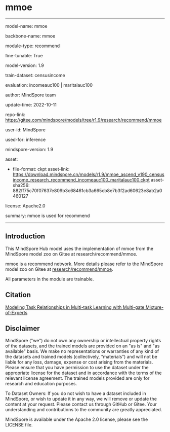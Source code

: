 # mmoe

---

model-name: mmoe

backbone-name: mmoe

module-type: recommend

fine-tunable: True

model-version: 1.9

train-dataset: censusincome

evaluation: incomeauc100 | maritalauc100

author: MindSpore team

update-time: 2022-10-11

repo-link: <https://gitee.com/mindspore/models/tree/r1.9/research/recommend/mmoe>

user-id: MindSpore

used-for: inference

mindspore-version: 1.9

asset:

-
    file-format: ckpt
    asset-link: <https://download.mindspore.cn/models/r1.9/mmoe_ascend_v190_censusincome_research_recommend_incomeauc100_maritalauc100.ckpt>
    asset-sha256: 882ff75c70f07637e809b3c68461cb3a665cb8e7b3f2ad60623e8ab2a0460127

license: Apache2.0

summary: mmoe is used for recommend

---

## Introduction

This MindSpore Hub model uses the implementation of mmoe from the MindSpore model zoo on Gitee at research/recommend/mmoe.

mmoe is a recommend network. More details please refer to the MindSpore model zoo on Gitee at [research/recommend/mmoe](https://gitee.com/mindspore/models/blob/r1.9/research/recommend/mmoe/README_CN.md).

All parameters in the module are trainable.

## Citation

[Modeling Task Relationships in Multi-task Learning with Multi-gate Mixture-of-Experts](https://dl.acm.org/doi/pdf/10.1145/3219819.3220007)
## Disclaimer

MindSpore ("we") do not own any ownership or intellectual property rights of the datasets, and the trained models are provided on an "as is" and "as available" basis. We make no representations or warranties of any kind of the datasets and trained models (collectively, “materials”) and will not be liable for any loss, damage, expense or cost arising from the materials. Please ensure that you have permission to use the dataset under the appropriate license for the dataset and in accordance with the terms of the relevant license agreement. The trained models provided are only for research and education purposes.

To Dataset Owners: If you do not wish to have a dataset included in MindSpore, or wish to update it in any way, we will remove or update the content at your request. Please contact us through GitHub or Gitee. Your understanding and contributions to the community are greatly appreciated.

MindSpore is available under the Apache 2.0 license, please see the LICENSE file.

